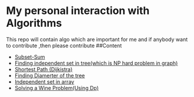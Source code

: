 # My personal interaction with Algorithms
This repo will contain algo which are important for me and if anybody want to contribute ,then please contribute
##Content
* [Subset-Sum](https://github.com/sunil-dinday/my-algo-collection/blob/master/subset-sum.cpp)
* [Finding independent set in tree(which is NP hard problem in graph)](https://github.com/sunil-dinday/my-algo-collection/blob/master/independent-set-in-trees.cpp)
* [Shortest Path (Dijkistra)](https://github.com/sunil-dinday/my-algo-collection/blob/master/shortest-path(Dijkstra).cpp)
* [Finding Diamerter of the tree](https://github.com/sunil-dinday/my-algo-collection/blob/master/tree-diameter.cpp)
* [Independent set in array](https://github.com/sunil-dinday/my-algo-collection/blob/master/Independent-set-in-array.cpp)
* [Solving a Wine Problem(Using Dp)](https://github.com/sunil-dinday/my-algo-collection/blob/master/dp-wine.cpp)
